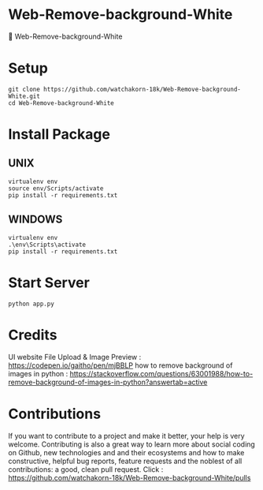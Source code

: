 # Web-Remove-background-White
📙 Web-Remove-background-White


# Setup
```
git clone https://github.com/watchakorn-18k/Web-Remove-background-White.git
cd Web-Remove-background-White
```



# Install Package 
## UNIX
```
virtualenv env
source env/Scripts/activate
pip install -r requirements.txt
```
## WINDOWS
```
virtualenv env
.\env\Scripts\activate
pip install -r requirements.txt
```

# Start Server
```
python app.py
```

# Credits
UI website File Upload & Image Preview : https://codepen.io/gaitho/pen/mjBBLP 
how to remove background of images in python : https://stackoverflow.com/questions/63001988/how-to-remove-background-of-images-in-python?answertab=active
# Contributions
If you want to contribute to a project and make it better, your help is very welcome. Contributing is also a great way to learn more about social coding on Github, new technologies and and their ecosystems and how to make constructive, helpful bug reports, feature requests and the noblest of all contributions: a good, clean pull request.
Click : https://github.com/watchakorn-18k/Web-Remove-background-White/pulls
